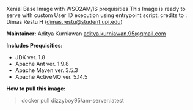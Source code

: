 Xenial Base Image with WSO2AM/IS prequisities
This Image is ready to serve with custom User ID execution using entrypoint script.
credits to : Dimas Restu H (<dimas.restu@student.upi.edu>)

**Maintainer:**
Aditya Kurniawan <aditya.kurniawan.95@gmail.com>

**Includes Prequisities:**
- JDK ver. 1.8
- Apache Ant ver. 1.9.8
- Apache Maven ver. 3.5.3
- Apache ActiveMQ ver. 5.14.5

**How to pull this image:**

> docker pull dizzyboy95/am-server:latest
